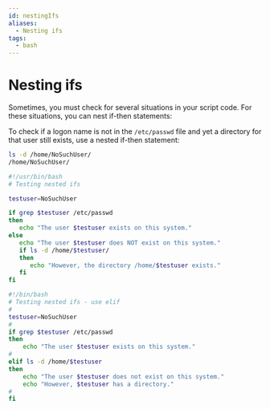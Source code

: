 ```yaml
---
id: nestingIfs
aliases:
  - Nesting ifs
tags:
  - bash
---
```


# Nesting ifs

Sometimes, you must check for several situations in your script code. For these
situations, you can nest if-then statements:

To check if a logon name is not in the `/etc/passwd` file and yet a directory
for that user still exists, use a nested if-then statement:

```bash
ls -d /home/NoSuchUser/
/home/NoSuchUser/

#!/usr/bin/bash
# Testing nested ifs

testuser=NoSuchUser

if grep $testuser /etc/passwd
then
   echo "The user $testuser exists on this system."
else
   echo "The user $testuser does NOT exist on this system."
   if ls -d /home/$testuser/
   then
      echo "However, the directory /home/$testuser exists."
   fi
fi
```

```bash
#!/bin/bash
# Testing nested ifs - use elif
#
testuser=NoSuchUser
#
if grep $testuser /etc/passwd
then
    echo "The user $testuser exists on this system."
#
elif ls -d /home/$testuser
then
    echo "The user $testuser does not exist on this system."
    echo "However, $testuser has a directory."
#
fi
```

